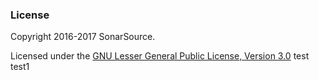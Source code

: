 ### License

Copyright 2016-2017 SonarSource.

Licensed under the [GNU Lesser General Public License, Version 3.0](http://www.gnu.org/licenses/lgpl.txt)
test
test1
